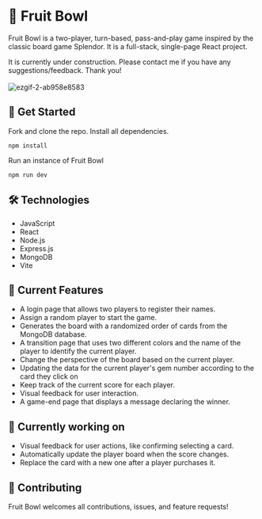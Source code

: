 # 🍍 Fruit Bowl

Fruit Bowl is a two-player, turn-based, pass-and-play game inspired by the classic board game Splendor. It is a full-stack, single-page React project. <br>

It is currently under construction. Please contact me if you have any suggestions/feedback. Thank you!<br>
<br>
![ezgif-2-ab958e8583](https://github.com/RuxinZ/Fruit-bowl/assets/26369040/bc6614b3-410f-4934-8fc1-2d01ec374f3d)

## 🚀 Get Started

Fork and clone the repo. Install all dependencies. <br>

```
npm install
```

Run an instance of Fruit Bowl

```
npm run dev
```

## 🛠️ Technologies

- JavaScript
- React
- Node.js
- Express.js
- MongoDB
- Vite

## 💪 Current Features

- A login page that allows two players to register their names.
- Assign a random player to start the game.
- Generates the board with a randomized order of cards from the MongoDB database.
- A transition page that uses two different colors and the name of the player to identify the current player.
- Change the perspective of the board based on the current player.
- Updating the data for the current player's gem number according to the card they click on
- Keep track of the current score for each player.
- Visual feedback for user interaction.
- A game-end page that displays a message declaring the winner.

## 🚧 Currently working on

- Visual feedback for user actions, like confirming selecting a card.
- Automatically update the player board when the score changes.
- Replace the card with a new one after a player purchases it.

## 🤝 Contributing

Fruit Bowl welcomes all contributions, issues, and feature requests!
